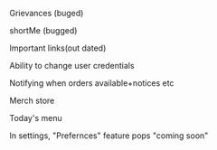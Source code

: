 Grievances (buged)

shortMe (bugged)

Important links(out dated)

Ability to change user credentials

Notifying when orders available+notices etc

Merch store

Today's menu

In settings, "Prefernces" feature pops "coming soon"
